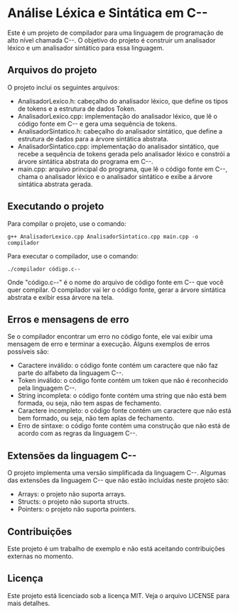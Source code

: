 # Análise Léxica e Sintática em C--

Este é um projeto de compilador para uma linguagem de programação de alto nível chamada C--. O objetivo do projeto é construir um analisador léxico e um analisador sintático para essa linguagem.

## Arquivos do projeto

O projeto inclui os seguintes arquivos:

- AnalisadorLexico.h: cabeçalho do analisador léxico, que define os tipos de tokens e a estrutura de dados Token.
- AnalisadorLexico.cpp: implementação do analisador léxico, que lê o código fonte em C-- e gera uma sequência de tokens.
- AnalisadorSintatico.h: cabeçalho do analisador sintático, que define a estrutura de dados para a árvore sintática abstrata.
- AnalisadorSintatico.cpp: implementação do analisador sintático, que recebe a sequência de tokens gerada pelo analisador léxico e constrói a árvore sintática abstrata do programa em C--.
- main.cpp: arquivo principal do programa, que lê o código fonte em C--, chama o analisador léxico e o analisador sintático e exibe a árvore sintática abstrata gerada.

## Executando o projeto

Para compilar o projeto, use o comando:

```
g++ AnalisadorLexico.cpp AnalisadorSintatico.cpp main.cpp -o compilador

```

Para executar o compilador, use o comando:

```
./compilador código.c--

```


Onde "código.c--" é o nome do arquivo de código fonte em C-- que você quer compilar. O compilador vai ler o código fonte, gerar a árvore sintática abstrata e exibir essa árvore na tela.

## Erros e mensagens de erro

Se o compilador encontrar um erro no código fonte, ele vai exibir uma mensagem de erro e terminar a execução. Alguns exemplos de erros possíveis são:

- Caractere inválido: o código fonte contém um caractere que não faz parte do alfabeto da linguagem C--.
- Token inválido: o código fonte contém um token que não é reconhecido pela linguagem C--.
- String incompleta: o código fonte contém uma string que não está bem formada, ou seja, não tem aspas de fechamento.
- Caractere incompleto: o código fonte contém um caractere que não está bem formado, ou seja, não tem aplas de fechamento.
- Erro de sintaxe: o código fonte contém uma construção que não está de acordo com as regras da linguagem C--.

## Extensões da linguagem C--

O projeto implementa uma versão simplificada da linguagem C--. Algumas das extensões da linguagem C-- que não estão incluídas neste projeto são:

- Arrays: o projeto não suporta arrays.
- Structs: o projeto não suporta structs.
- Pointers: o projeto não suporta pointers.

## Contribuições
Este projeto é um trabalho de exemplo e não está aceitando contribuições externas no momento.

## Licença
Este projeto está licenciado sob a licença MIT. Veja o arquivo LICENSE para mais detalhes.

